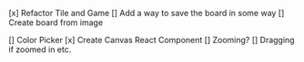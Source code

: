 [x] Refactor Tile and Game
[] Add a way to save the board in some way
[] Create board from image

[] Color Picker
[x] Create Canvas React Component
[] Zooming?
[] Dragging if zoomed in etc.
